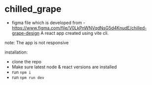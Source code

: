 ﻿# chilled_grape
- figma file which is developed from - https://www.figma.com/file/V0LkPnWNVqdNsG5d4KnudE/chilled-grape-design
A react app created using vite cli.

note: The app is not responsive

installation:
 - clone the repo
 - Make sure latest node & react versions are installed
 - run `npm i`
 - run `npm run dev`
